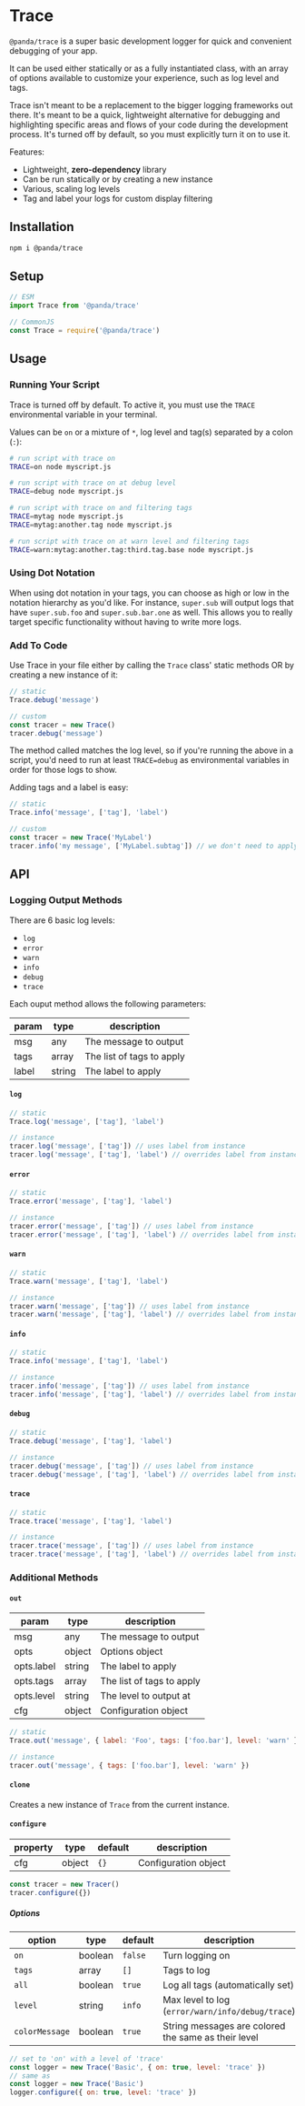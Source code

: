 # Trace

`@panda/trace` is a super basic development logger for quick and convenient debugging of your app.

It can be used either statically or as a fully instantiated class, with an array of options available to customize your experience, such as log level and tags.

Trace isn't meant to be a replacement to the bigger logging frameworks out there. It's meant to be a quick, lightweight alternative for debugging and highlighting specific areas and flows of your code during the development process. It's turned off by default, so you must explicitly turn it on to use it.

Features:

* Lightweight, **zero-dependency** library
* Can be run statically or by creating a new instance
* Various, scaling log levels
* Tag and label your logs for custom display filtering

## Installation

```bash
npm i @panda/trace
```

## Setup

```js
// ESM
import Trace from '@panda/trace'

// CommonJS
const Trace = require('@panda/trace')
```

## Usage

### Running Your Script

Trace is turned off by default. To active it, you must use the `TRACE` environmental variable in your terminal.

Values can be `on` or a mixture of `*`, log level and tag(s) separated by a colon (`:`):

```bash
# run script with trace on
TRACE=on node myscript.js

# run script with trace on at debug level
TRACE=debug node myscript.js

# run script with trace on and filtering tags
TRACE=mytag node myscript.js
TRACE=mytag:another.tag node myscript.js

# run script with trace on at warn level and filtering tags
TRACE=warn:mytag:another.tag:third.tag.base node myscript.js
```

### Using Dot Notation

When using dot notation in your tags, you can choose as high or low in the notation hierarchy as you'd like. For instance, `super.sub` will output logs that have `super.sub.foo` and `super.sub.bar.one` as well. This allows you to really target specific functionality without having to write more logs. 

### Add To Code

Use Trace in your file either by calling the `Trace` class' static methods OR by creating a new instance of it:

```js
// static
Trace.debug('message')

// custom
const tracer = new Trace()
tracer.debug('message')
```

The method called matches the log level, so if you're running the above in a script, you'd need to run at least `TRACE=debug` as environmental variables in order for those logs to show.

Adding tags and a label is easy:

```js
// static
Trace.info('message', ['tag'], 'label')

// custom
const tracer = new Trace('MyLabel')
tracer.info('my message', ['MyLabel.subtag']) // we don't need to apply a label bc we've set it in the creation
```

## API

### Logging Output Methods

There are 6 basic log levels:

* `log`
* `error`
* `warn`
* `info`
* `debug`
* `trace`

Each ouput method allows the following parameters:

| param | type   | description |
| ----- | ------ | ----------- |
| msg   | any    | The message to output |
| tags  | array  | The list of tags to apply |
| label | string | The label to apply |

#### `log`

```js
// static
Trace.log('message', ['tag'], 'label')

// instance
tracer.log('message', ['tag']) // uses label from instance
tracer.log('message', ['tag'], 'label') // overrides label from instance
```

#### `error`

```js
// static
Trace.error('message', ['tag'], 'label')

// instance
tracer.error('message', ['tag']) // uses label from instance
tracer.error('message', ['tag'], 'label') // overrides label from instance
```

#### `warn`

```js
// static
Trace.warn('message', ['tag'], 'label')

// instance
tracer.warn('message', ['tag']) // uses label from instance
tracer.warn('message', ['tag'], 'label') // overrides label from instance
```

#### `info`

```js
// static
Trace.info('message', ['tag'], 'label')

// instance
tracer.info('message', ['tag']) // uses label from instance
tracer.info('message', ['tag'], 'label') // overrides label from instance
```

#### `debug`

```js
// static
Trace.debug('message', ['tag'], 'label')

// instance
tracer.debug('message', ['tag']) // uses label from instance
tracer.debug('message', ['tag'], 'label') // overrides label from instance
```

#### `trace`

```js
// static
Trace.trace('message', ['tag'], 'label')

// instance
tracer.trace('message', ['tag']) // uses label from instance
tracer.trace('message', ['tag'], 'label') // overrides label from instance
```

### Additional Methods

#### `out`

| param      | type   | description |
| ---------- | ------ | ----------- |
| msg        | any    | The message to output |
| opts       | object | Options object |
| opts.label | string | The label to apply |
| opts.tags  | array  | The list of tags to apply |
| opts.level | string | The level to output at |
| cfg        | object | Configuration object |

```js
// static
Trace.out('message', { label: 'Foo', tags: ['foo.bar'], level: 'warn' }, { on: true })

// instance
tracer.out('message', { tags: ['foo.bar'], level: 'warn' })
```

#### `clone`

Creates a new instance of `Trace` from the current instance.

#### `configure`

| property | type   | default | description |
| -------- | ------ | ------- | ----------- |
| cfg      | object | `{}`    | Configuration object |

```js
const tracer = new Tracer()
tracer.configure({})
```

##### Options

| option         | type    | default | description |
| -------------- | ------- | ------- | ----------- |
| `on`           | boolean | `false` | Turn logging on |
| `tags`         | array   | `[]`    | Tags to log |
| `all`          | boolean | `true`  | Log all tags (automatically set) |
| `level`        | string  | `info`  | Max level to log (`error/warn/info/debug/trace`) |
| `colorMessage` | boolean | `true`  | String messages are colored the same as their level |

```js
// set to 'on' with a level of 'trace'
const logger = new Trace('Basic', { on: true, level: 'trace' })
// same as
const logger = new Trace('Basic')
logger.configure({ on: true, level: 'trace' })
```
